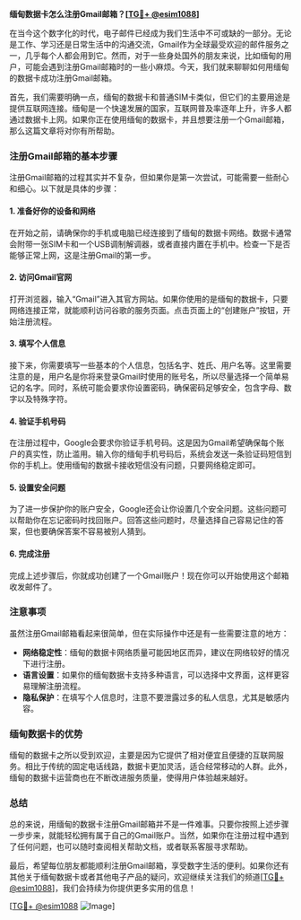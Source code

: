 **缅甸数据卡怎么注册Gmail邮箱？[[TG💪+ @esim1088](https://t.me/s/esim1088)]**

在当今这个数字化的时代，电子邮件已经成为我们生活中不可或缺的一部分。无论是工作、学习还是日常生活中的沟通交流，Gmail作为全球最受欢迎的邮件服务之一，几乎每个人都会用到它。然而，对于一些身处国外的朋友来说，比如缅甸的用户，可能会遇到注册Gmail邮箱时的一些小麻烦。今天，我们就来聊聊如何用缅甸的数据卡成功注册Gmail邮箱。

首先，我们需要明确一点，缅甸的数据卡和普通SIM卡类似，但它们的主要用途是提供互联网连接。缅甸是一个快速发展的国家，互联网普及率逐年上升，许多人都通过数据卡上网。如果你正在使用缅甸的数据卡，并且想要注册一个Gmail邮箱，那么这篇文章将对你有所帮助。

### 注册Gmail邮箱的基本步骤

注册Gmail邮箱的过程其实并不复杂，但如果你是第一次尝试，可能需要一些耐心和细心。以下就是具体的步骤：

#### 1. 准备好你的设备和网络

在开始之前，请确保你的手机或电脑已经连接到了缅甸的数据卡网络。数据卡通常会附带一张SIM卡和一个USB调制解调器，或者直接内置在手机中。检查一下是否能够正常上网，这是注册Gmail的第一步。

#### 2. 访问Gmail官网

打开浏览器，输入“Gmail”进入其官方网站。如果你使用的是缅甸的数据卡，只要网络连接正常，就能顺利访问谷歌的服务页面。点击页面上的“创建账户”按钮，开始注册流程。

#### 3. 填写个人信息

接下来，你需要填写一些基本的个人信息，包括名字、姓氏、用户名等。这里需要注意的是，用户名是你将来登录Gmail时使用的账号名，所以尽量选择一个简单易记的名字。同时，系统可能会要求你设置密码，确保密码足够安全，包含字母、数字以及特殊字符。

#### 4. 验证手机号码

在注册过程中，Google会要求你验证手机号码。这是因为Gmail希望确保每个账户的真实性，防止滥用。输入你的缅甸手机号码后，系统会发送一条验证码短信到你的手机上。使用缅甸的数据卡接收短信没有问题，只要网络稳定即可。

#### 5. 设置安全问题

为了进一步保护你的账户安全，Google还会让你设置几个安全问题。这些问题可以帮助你在忘记密码时找回账户。回答这些问题时，尽量选择自己容易记住的答案，但也要确保答案不容易被别人猜到。

#### 6. 完成注册

完成上述步骤后，你就成功创建了一个Gmail账户！现在你可以开始使用这个邮箱收发邮件了。

### 注意事项

虽然注册Gmail邮箱看起来很简单，但在实际操作中还是有一些需要注意的地方：

- **网络稳定性**：缅甸的数据卡网络质量可能因地区而异，建议在网络较好的情况下进行注册。
- **语言设置**：如果你的缅甸数据卡支持多种语言，可以选择中文界面，这样更容易理解注册流程。
- **隐私保护**：在填写个人信息时，注意不要泄露过多的私人信息，尤其是敏感内容。

### 缅甸数据卡的优势

缅甸的数据卡之所以受到欢迎，主要是因为它提供了相对便宜且便捷的互联网服务。相比于传统的固定电话线路，数据卡更加灵活，适合经常移动的人群。此外，缅甸的数据卡运营商也在不断改进服务质量，使得用户体验越来越好。

### 总结

总的来说，用缅甸的数据卡注册Gmail邮箱并不是一件难事。只要你按照上述步骤一步步来，就能轻松拥有属于自己的Gmail账户。当然，如果你在注册过程中遇到了任何问题，也可以随时查阅相关帮助文档，或者联系客服寻求帮助。

最后，希望每位朋友都能顺利注册Gmail邮箱，享受数字生活的便利。如果你还有其他关于缅甸数据卡或者其他电子产品的疑问，欢迎继续关注我们的频道[[TG💪+ @esim1088](https://t.me/s/esim1088)]，我们会持续为你提供更多实用的信息！

[[TG💪+ @esim1088](https://t.me/s/esim1088) ![Image](https://i.postimg.cc/4NQfJmqS/Snipaste-2025-05-13-00-14-12.png)]